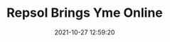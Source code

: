 ---
"title": "Repsol Brings Yme Online"
"date": "2021-10-27 12:59:20"
"feed_name": "RIGZONE"
"feed_website": "http://www.rigzone.com/"
"feed_rss": "http://www.rigzone.com/news/rss/rigzone_latest.aspx"
"link": "https://www.rigzone.com/news/repsol_brings_yme_online-27-oct-2021-166832-article/?rss=true"
"source": "None"
"file": "_posts/2021-1-1-c3f2ddcb2ebe51e42ddefcc58b27c6dc1892f6b3.md"
"accident": "0"
"drilling": "0"
"dead": "0"
"injured": "0"
"arrested": "0"
"place": "unknown place"
"where": "unknown site"
"causes": "unknown"
"place_uri": "unknown place"
---